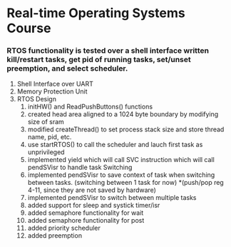 # Real-time Operating Systems Course
### RTOS functionality is tested over a shell interface written kill/restart tasks, get pid of running tasks, set/unset preemption, and select scheduler.

1. Shell Interface over UART
2. Memory Protection Unit 
3. RTOS Design
	1) initHW() and ReadPushButtons() functions
	2) created head area aligned to a 1024 byte boundary by modifying size of sram
	3) modified createThread() to set process stack size and store thread name, pid, etc.
	4) use startRTOS() to call the scheduler and lauch first task as unprivileged
	5) implemented yield which will call SVC instruction which will call pendSVisr to handle task Switching
	6) implemented pendSVisr to save context of task when switching between tasks. (switching between 1 task for now)
			*(push/pop reg 4-11, since they are not saved by hardware)
	7) implemented pendSVisr to switch between multiple tasks
	8) added support for sleep and systick timer/isr
	9) added semaphore functionality for  wait
	10) added semaphore functionality for post
	11) added priority scheduler 
	12) added preemption
